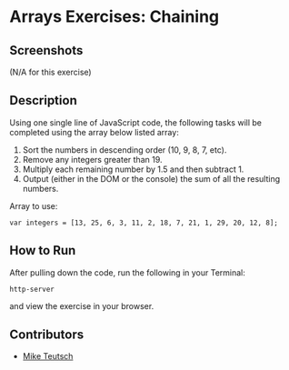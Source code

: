 # Arrays Exercises: Chaining


## Screenshots
(N/A for this exercise)

## Description
Using one single line of JavaScript code, the following tasks will be completed using the array below listed array: <br/>
1. Sort the numbers in descending order (10, 9, 8, 7, etc). <br/>
2. Remove any integers greater than 19. <br/>
3. Multiply each remaining number by 1.5 and then subtract 1. <br/>
4. Output (either in the DOM or the console) the sum of all the resulting numbers. <br/>

Array to use:
```
var integers = [13, 25, 6, 3, 11, 2, 18, 7, 21, 1, 29, 20, 12, 8];
```

## How to Run
After pulling down the code, run the following in your Terminal:
```
http-server
```
and view the exercise in your browser.

## Contributors
- [Mike Teutsch](https://github.com/mgteutsch)
